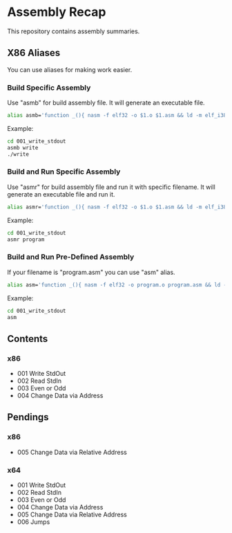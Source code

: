 # Assembly Recap

This repository contains assembly summaries.

## X86 Aliases

You can use aliases for making work easier. 

### Build Specific Assembly
Use "asmb" for build assembly file. 
It will generate an executable file.

```sh	
alias asmb='function _(){ nasm -f elf32 -o $1.o $1.asm && ld -m elf_i386 -o $1 $1.o; }; _'
```

Example:
```sh
cd 001_write_stdout
asmb write
./write
```

### Build and Run Specific Assembly
Use "asmr" for build assembly file and run it with specific filename. 
It will generate an executable file and run it.

```sh
alias asmr='function _(){ nasm -f elf32 -o $1.o $1.asm && ld -m elf_i386 -o $1 $1.o && ./$1; }; _'
```

Example:
```sh
cd 001_write_stdout
asmr program
```


### Build and Run Pre-Defined Assembly

If your filename is "program.asm" you can use "asm" alias.

```sh
alias asm='function _(){ nasm -f elf32 -o program.o program.asm && ld -m elf_i386 -o program program.o && ./program; }; _'
```

Example:
```sh
cd 001_write_stdout
asm
```


## Contents

### x86

- 001 Write StdOut
- 002 Read StdIn
- 003 Even or Odd
- 004 Change Data via Address

## Pendings

### x86

- 005 Change Data via Relative Address

### x64

- 001 Write StdOut
- 002 Read StdIn
- 003 Even or Odd
- 004 Change Data via Address
- 005 Change Data via Relative Address
- 006 Jumps
